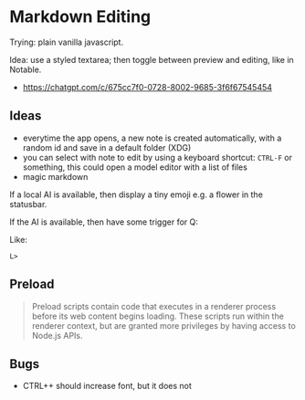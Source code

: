 # Markdown Editing

Trying: plain vanilla javascript.

Idea: use a styled textarea; then toggle between preview and editing, like in
Notable.

* https://chatgpt.com/c/675cc7f0-0728-8002-9685-3f6f67545454

## Ideas

* everytime the app opens, a new note is created automatically, with a random id and save in a default folder (XDG)
* you can select with note to edit by using a keyboard shortcut: `CTRL-F` or something, this could open a model editor with a list of files
* magic markdown

If a local AI is available, then display a tiny emoji e.g. a flower in the statusbar.

If the AI is available, then have some trigger for Q:

Like:

```
L>
```

## Preload

> Preload scripts contain code that executes in a renderer process before its
> web content begins loading. These scripts run within the renderer context,
> but are granted more privileges by having access to Node.js APIs.




## Bugs

* CTRL++ should increase font, but it does not

